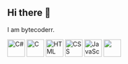 ## Hi there 👋
I am bytecoderr.


<img src="https://cdn.jsdelivr.net/gh/devicons/devicon/icons/csharp/csharp-original.svg" alt="C#" width="40" height="40"/>  <img src="https://cdn.jsdelivr.net/gh/devicons/devicon/icons/c/c-original.svg" alt="C" width="40" height="40"/> <img src="https://cdn.jsdelivr.net/gh/devicons/devicon/icons/html5/html5-original.svg" alt="HTML" width="40" height="40"/> <img src="https://cdn.jsdelivr.net/gh/devicons/devicon/icons/css3/css3-original.svg" alt="CSS" width="40" height="40"/>   <img src="https://cdn.jsdelivr.net/gh/devicons/devicon/icons/javascript/javascript-original.svg" alt="JavaScript" width="40" height="40"/>
<img src="https://cdn.jsdelivr.net/gh/devicons/devicon/icons/java/java-original.svg" width="40"/>


